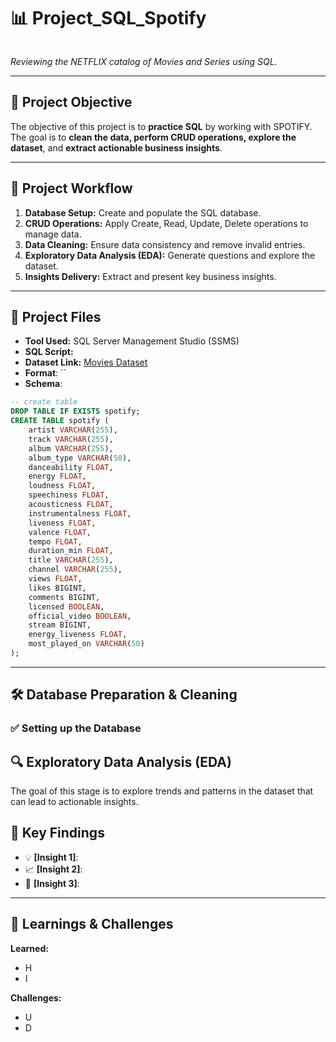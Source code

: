 # 📊 Project_SQL_Spotify

![]()

_Reviewing the NETFLIX catalog of Movies and Series using SQL._

---

## 📝 Project Objective


The objective of this project is to **practice SQL** by working with SPOTIFY. The goal is to **clean the data, perform CRUD operations, explore the dataset**, and **extract actionable business insights**.

---

## 🧭 Project Workflow

1. **Database Setup:** Create and populate the SQL database.
2. **CRUD Operations:** Apply Create, Read, Update, Delete operations to manage data.
3. **Data Cleaning:** Ensure data consistency and remove invalid entries.
4. **Exploratory Data Analysis (EDA):** Generate questions and explore the dataset.
5. **Insights Delivery:** Extract and present key business insights.

---

## 📂 Project Files

- **Tool Used:** SQL Server Management Studio (SSMS)
- **SQL Script:** 
- **Dataset Link:** [Movies Dataset]()
- **Format**: ``
- **Schema**:
```sql
-- create table
DROP TABLE IF EXISTS spotify;
CREATE TABLE spotify (
    artist VARCHAR(255),
    track VARCHAR(255),
    album VARCHAR(255),
    album_type VARCHAR(50),
    danceability FLOAT,
    energy FLOAT,
    loudness FLOAT,
    speechiness FLOAT,
    acousticness FLOAT,
    instrumentalness FLOAT,
    liveness FLOAT,
    valence FLOAT,
    tempo FLOAT,
    duration_min FLOAT,
    title VARCHAR(255),
    channel VARCHAR(255),
    views FLOAT,
    likes BIGINT,
    comments BIGINT,
    licensed BOOLEAN,
    official_video BOOLEAN,
    stream BIGINT,
    energy_liveness FLOAT,
    most_played_on VARCHAR(50)
);
```
---

## 🛠️ Database Preparation & Cleaning

### ✅ Setting up the Database


## 🔍 Exploratory Data Analysis (EDA)

The goal of this stage is to explore trends and patterns in the dataset that can lead to actionable insights.


## 🎯 Key Findings

- 💡 **[Insight 1]**: 
- 📈 **[Insight 2]**: 
- 🧩 **[Insight 3]**: 

---

## 🧠 Learnings & Challenges

**Learned:**
- H
- I

**Challenges:**
- U
- D

